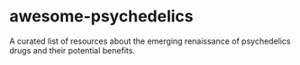# awesome-psychedelics
A curated list of resources about the emerging renaissance of psychedelics drugs and their potential benefits.
